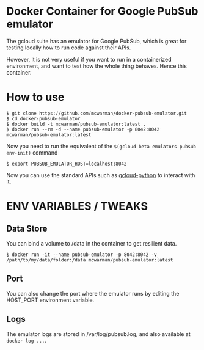 # Docker Container for Google PubSub emulator

The gcloud suite has an emulator for Google PubSub, which is great for testing locally how to run code against their APIs. 

However, it is not very useful if you want to run in a containerized environment, and want to test how the whole thing behaves. Hence this container. 

# How to use

```
$ git clone https://github.com/mcwarman/docker-pubsub-emulator.git
$ cd docker-pubsub-emulator
$ docker build -t mcwarman/pubsub-emulator:latest .
$ docker run --rm -d --name pubsub-emulator -p 8042:8042 mcwarman/pubsub-emulator:latest
```

Now you need to run the equivalent of the ```$(gcloud beta emulators pubsub env-init)``` command

```
$ export PUBSUB_EMULATOR_HOST=localhost:8042
```

Now you can use the standard APIs such as [gcloud-python](https://github.com/googlecloudplatform/gcloud-python) to interact with it. 

# ENV VARIABLES / TWEAKS
## Data Store

You can bind a volume to /data in the container to get resilient data. 

```
$ docker run -it --name pubsub-emulator -p 8042:8042 -v /path/to/my/data/folder:/data mcwarman/pubsub-emulator:latest
```

## Port

You can also change the port where the emulator runs by editing the HOST_PORT environment variable. 

## Logs

The emulator logs are stored in /var/log/pubsub.log, and also available at `docker log ...`.




